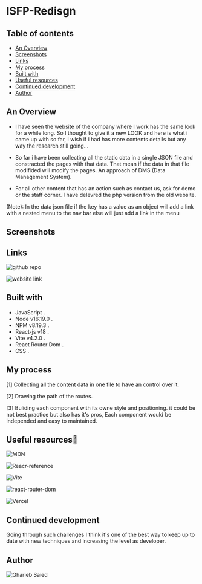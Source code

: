 # ISFP-Redisgn

## Table of contents

- [An Overview](#an-overview)
- [Screenshots](#screenshots)
- [Links](#links)
- [My process](#my-process)
- [Built with](#built-with)
- [Useful resources](#useful-resources)
- [Continued development](#continued-development)
- [Author](#author)

## An Overview

- I have seen the website of the company where I work has the same look for a while long. So I thought to give it a new LOOK and here is what i came up with so far, I wish if i had has more contents details but any way the research still going...

- So far i have been collecting all the static data in a single JSON file and constracted the pages with that data. That mean if the data in that file modifided will modify the pages. An approach of DMS (Data Management System).

- For all other content that has an action such as contact us, ask for demo or the staff corner. I have delevred the php version from the old website.

(Note): In the data json file if the key has a value as an object will add a link with a nested menu to the nav bar else will just add a link in the menu

## Screenshots

## Links

![github repo](https://github.com/blacksnowsoon/isfp-redesign)

![website link](https://isfp-redesign.vercel.app/)

## Built with

- JavaScript .
- Node v16.19.0 .
- NPM v8.19.3 .
- React-js v18 .
- Vite v4.2.0 .
- React Router Dom .
- CSS .

## My process

[1] Collecting all the content data in one file to have an control over it.

[2] Drawing the path of the routes.

[3] Buliding each component with its owne style and positioning. it could be not best practice but also has it's pros, Each component would be independed and easy to maintained.

## Useful resources🚀

![MDN](https://developer.mozilla.org/en-US/)

![Reacr-reference](https://react.dev/reference/react)

![Vite](https://vitejs.dev/)

![react-router-dom](https://reactrouter.com/en/main)

![Vercel](https://vercel.com/docs)

## Continued development

 Going through such challenges I think it's one of the best way to keep up to date with new techniques and increasing the level as developer.

## Author

![Gharieb Saied](https://github.com/blacksnowsoon)
